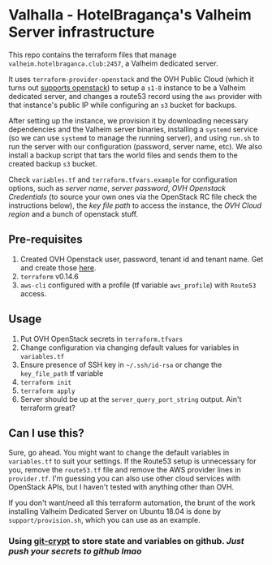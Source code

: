 # Valhalla - HotelBragança's Valheim Server infrastructure

This repo contains the terraform files that manage `valheim.hotelbraganca.club:2457`, a Valheim dedicated server.

It uses `terraform-provider-openstack` and the OVH Public Cloud (which it turns out [supports openstack](https://www.openstack.org/marketplace/public-clouds/ovh-group/ovh-public-cloud)) to setup a `s1-8` instance to be a Valheim dedicated server, and changes a route53 record using the `aws` provider with that instance's public IP while configuring an `s3` bucket for backups.

After setting up the instance, we provision it by downloading necessary dependencies and the Valheim server binaries, installing a `systemd` service (so we can use `systemd` to manage the running server), and using `run.sh` to run the server with our configuration (password, server name, etc). We also install a backup script that tars the world files and sends them to the created backup `s3` bucket.

Check `variables.tf` and `terraform.tfvars.example` for configuration options, such as _server name_, _server password_, _OVH Openstack Credentials_ (to source your own ones via the OpenStack RC file check the instructions below), the _key file path_ to access the instance, the _OVH Cloud region_ and a bunch of openstack stuff.

## Pre-requisites
1. Created OVH Openstack user, password, tenant id and tenant name. Get and create those [here](https://docs.ovh.com/gb/en/public-cloud/set-openstack-environment-variables/).
2. `terraform` v0.14.6
2. `aws-cli` configured with a profile (tf variable `aws_profile`) with `Route53` access.

## Usage
1. Put OVH OpenStack secrets in `terraform.tfvars`
2. Change configuration via changing default values for variables in `variables.tf`
3. Ensure presence of SSH key in `~/.ssh/id-rsa` or change the `key_file_path` tf variable
4. `terraform init`
5. `terraform apply`
6. Server should be up at the `server_query_port_string` output. Ain't terraform great?

## Can I use this?
Sure, go ahead. You might want to change the default variables in `variables.tf` to suit your settings. If the Route53 setup is unnecessary for you, remove the `route53.tf` file and remove the AWS provider lines in `provider.tf`. I'm guessing you can also use other cloud services with OpenStack APIs, but I haven't tested with anything other than OVH.

If you don't want/need all this terraform automation, the brunt of the work installing Valheim Dedicated Server on Ubuntu 18.04 is done by `support/provision.sh`, which you can use as an example. 

### Using [git-crypt](https://github.com/AGWA/git-crypt) to store state and variables on github. _Just push your secrets to github lmao_
